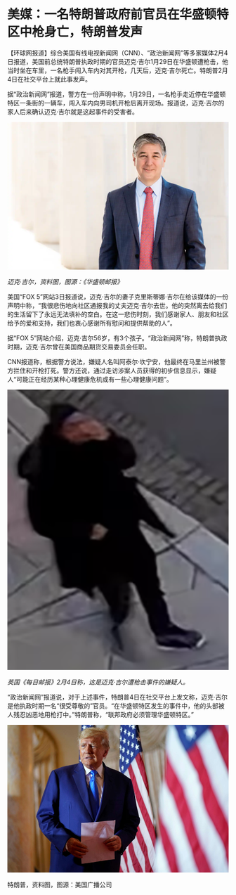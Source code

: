 # 美媒：一名特朗普政府前官员在华盛顿特区中枪身亡，特朗普发声

【环球网报道】综合美国有线电视新闻网（CNN）、“政治新闻网”等多家媒体2月4日报道，美国前总统特朗普执政时期的官员迈克·吉尔1月29日在华盛顿遭枪击，他当时坐在车里，一名枪手闯入车内对其开枪，几天后，迈克·吉尔死亡。特朗普2月4日在社交平台上就此事发声。

据“政治新闻网”报道，警方在一份声明中称，1月29日，一名枪手走近停在华盛顿特区一条街的一辆车，闯入车内向男司机开枪后离开现场。报道说，迈克·吉尔的家人后来确认迈克·吉尔就是这起事件的受害者。

![faebd79926e8c6434e33f8e43f5f3453.jpg](https://raw.githubusercontent.com/qqhsx/qqnews_image/main/2024/02/05/美媒：一名特朗普政府前官员在华盛顿特区中枪身亡，特朗普发声/faebd79926e8c6434e33f8e43f5f3453.jpg)

_迈克·吉尔，资料图，图源：《华盛顿邮报》_

美国“FOX
5”网站3日报道说，迈克·吉尔的妻子克里斯蒂娜·吉尔在给该媒体的一份声明中称，“我很悲伤地向社区通报我的丈夫迈克·吉尔去世。他的突然离去给我们的生活留下了永远无法填补的空白。在这一悲伤时刻，我们感谢家人、朋友和社区给予的爱和支持，我们也衷心感谢所有慰问和提供帮助的人”。

据“FOX 5”网站介绍，迈克·吉尔56岁，有3个孩子。“政治新闻网”称，特朗普执政时期，迈克·吉尔曾在美国商品期货交易委员会任职。

CNN报道称，根据警方说法，嫌疑人名叫阿泰尔·坎宁安，他最终在马里兰州被警方拦住和开枪打死。警方还说，通过走访涉案人员获得的初步信息显示，嫌疑人“可能正在经历某种心理健康危机或有一些心理健康问题”。

![02086586264293a4de54448479b9f622.jpg](https://raw.githubusercontent.com/qqhsx/qqnews_image/main/2024/02/05/美媒：一名特朗普政府前官员在华盛顿特区中枪身亡，特朗普发声/02086586264293a4de54448479b9f622.jpg)

_英国《每日邮报》2月4日称，这是迈克·吉尔遭枪击事件的嫌疑人。_

“政治新闻网”报道说，对于上述事件，特朗普4日在社交平台上发文称，迈克·吉尔是他执政时期一名“很受尊敬的”官员。“在华盛顿特区发生的事件中，他的头部被人残忍凶恶地用枪打中。”特朗普称，“联邦政府必须管理华盛顿特区。”

![6980eb7be2a304d93d96e68b3ec64236.jpg](https://raw.githubusercontent.com/qqhsx/qqnews_image/main/2024/02/05/美媒：一名特朗普政府前官员在华盛顿特区中枪身亡，特朗普发声/6980eb7be2a304d93d96e68b3ec64236.jpg)

特朗普，资料图，图源：美国广播公司

